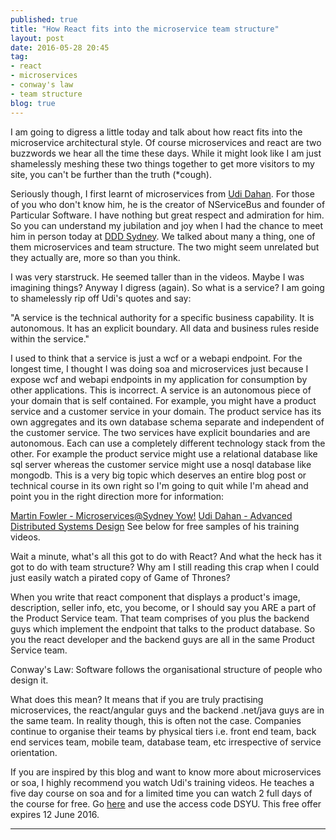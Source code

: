 ```yaml
---
published: true
title: "How React fits into the microservice team structure"
layout: post
date: 2016-05-28 20:45
tag:
- react
- microservices
- conway's law
- team structure
blog: true
---
```


I am going to digress a little today and talk about how react fits into the microservice architectural style. Of course microservices and 
react are two buzzwords we hear all the time these days. While it might look like I am just shamelessly meshing these two things 
together to get more visitors to my site, you can't be further than the truth (*cough). 

Seriously though, I first learnt of microservices from [Udi Dahan](http://udidahan.com). For those of you who don't know him, he is the 
creator of NServiceBus and founder of Particular Software. I have nothing but great respect and admiration for him. So you can 
understand my jubilation and joy when I had the chance to meet him in person today at [DDD Sydney](http://dddsydney.com.au). We talked
about many a thing, one of them microservices and team structure. The two might seem unrelated but they actually are, more so than you think.

I was very starstruck. He seemed taller than in the videos. Maybe I was imagining things? Anyway I digress (again). So what is a service? 
I am going to shamelessly rip off Udi's quotes and say:

"A service is the technical authority for a specific business capability. It is autonomous. It has an explicit boundary. All data
and business rules reside within the service."

I used to think that a service is just a wcf or a webapi endpoint. For the longest time, I thought I was doing soa and microservices just
because I expose wcf and webapi endpoints in my application for consumption by other applications. This is incorrect. A service is an autonomous 
piece of your domain that is self contained. For example, you might have a product service and a customer service in your domain. The product
service has its own aggregates and its own database schema separate and independent of the customer service. The two services have explicit
boundaries and are autonomous. Each can use a completely different technology stack from the other. For example the product service might use
a relational database like sql server whereas the customer service might use a nosql database like mongodb. This is a very big topic which deserves
an entire blog post or technical course in its own right so I'm going to quit while I'm ahead and point you in the right direction more for information:
  
[Martin Fowler - Microservices@Sydney Yow!](https://www.youtube.com/watch?v=Irlw-LGIJO4)
[Udi Dahan - Advanced Distributed Systems Design](http://udidahan.com/training/) See below for free samples of his training videos.

Wait a minute, what's all this got to do with React? And what the heck has it got to do with team structure? Why am I still reading this crap when I could 
just easily watch a pirated copy of Game of Thrones?

When you write that react component that displays a product's image, description, seller info, etc, you become, or I should say you ARE a part of
the Product Service team. That team comprises of you plus the backend guys which implement the endpoint that talks to the product database. So you 
the react developer and the backend guys are all in the same Product Service team.

Conway's Law: Software follows the organisational structure of people who design it.

What does this mean? It means that if you are truly practising microservices, the react/angular guys and the backend .net/java guys are in the same team. 
In reality though, this is often not the case. Companies continue to organise their teams by physical tiers i.e. front end team, back end services team, 
mobile team, database team, etc irrespective of service orientation.


 
If you are inspired by this blog and want to know more about microservices or soa, I highly recommend you watch Udi's training videos. He
teaches a five day course on soa and for a limited time you can watch 2 full days of the course for free. Go [here](http://go.particular.net/DSY16)
and use the access code DSYU. This free offer expires 12 June 2016.

---------------------------------------------------------------------------------------
